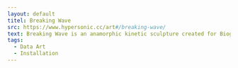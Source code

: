 ```yaml
---
layout: default
titel: Breaking Wave
src: https://www.hypersonic.cc/art#/breaking-wave/
text: Breaking Wave is an anamorphic kinetic sculpture created for Biogen-Idec's new headquarters in Cambridge, MA.
tags:
  - Data Art
  - Installation
---
```

